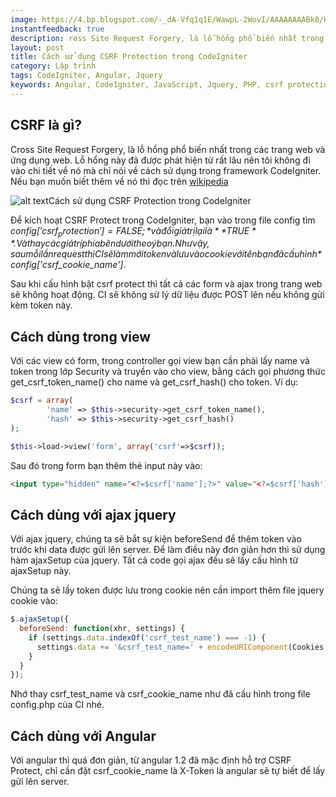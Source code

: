 ```yaml
---
image: https://4.bp.blogspot.com/-_dA-Vfq1q1E/WawpL-2WovI/AAAAAAAABk8/HRpIYBwUqy4KaNeFt6XasJxBsU1jSq2EQCLcBGAs/s400/codeigniter-csrf-security-token-ajax.png
instantfeedback: true
description: ross Site Request Forgery, là lỗ hổng phổ biến nhất trong các trang web và ứng dụng web.
layout: post
title: Cách sử dụng CSRF Protection trong CodeIgniter
category: Lập trình
tags: CodeIgniter, Angular, Jquery
keywords: Angular, CodeIgniter, JavaScript, Jquery, PHP, csrf protection  
---
```


## CSRF là gì?

Cross Site Request Forgery, là lỗ hổng phổ biến nhất trong các trang web và ứng dụng web. Lỗ hổng này đã được phát hiện từ rất lâu nên tôi không đi vào chi tiết về nó mà chỉ nói về cách sử dụng trong framework CodeIgniter. Nếu bạn muốn biết thêm về nó thì đọc trên [wikipedia](https://en.wikipedia.org/wiki/Cross-site_request_forgery)

![alt text](https://4.bp.blogspot.com/-_dA-Vfq1q1E/WawpL-2WovI/AAAAAAAABk8/HRpIYBwUqy4KaNeFt6XasJxBsU1jSq2EQCLcBGAs/s400/codeigniter-csrf-security-token-ajax.png "Cách sử dụng CSRF Protection trong CodeIgniter")Cách sử dụng CSRF Protection trong CodeIgniter

Để kích hoạt CSRF Protect trong CodeIgniter, bạn vào trong file config tìm *$config['csrf_protection'] = FALSE;* và đổi giá trị lại là **TRUE**. Và thay các giá trị phía bên dưới theo ý bạn. Như vậy, sau mỗi lần request thì CI sẽ làm mới token và lưu vào cookie với tên bạn đã cấu hình *$config['csrf_cookie_name']*. 

Sau khi cấu hình bật csrf protect thì tất cả các form và ajax trong trang web sẽ không hoạt động. CI sẽ không sử lý dữ liệu được POST lên nếu không gửi kèm token này.

## Cách dùng trong view

Với các view có form, trong controller gọi view bạn cần phải lấy name và token trong lớp Security và truyền vào cho view, bằng cách gọi phương thức get_csrf_token_name() cho name và get_csrf_hash() cho token. Ví dụ:

```php
$csrf = array(
        'name' => $this->security->get_csrf_token_name(),
        'hash' => $this->security->get_csrf_hash()
);

$this->load->view('form', array('csrf'=>$csrf));
```

Sau đó trong form bạn thêm thẻ input này vào:

```html
<input type="hidden" name="<?=$csrf['name'];?>" value="<?=$csrf['hash'];?>" />
```

## Cách dùng với ajax jquery
Với ajax jquery, chúng ta sẽ bắt sự kiện beforeSend để thêm token vào trước khi data được gửi lên server. Để làm điều này đơn giản hơn thì sử dụng hàm ajaxSetup của jquery. Tất cả code gọi ajax đều sẽ lấy cấu hình từ ajaxSetup này.

Chúng ta sẽ lấy token được lưu trong cookie nên cần import thêm file jquery cookie vào:

```javascript
$.ajaxSetup({
  beforeSend: function(xhr, settings) {
    if (settings.data.indexOf('csrf_test_name') === -1) {
      settings.data += '&csrf_test_name=' + encodeURIComponent(Cookies.get('csrf_cookie_name'));
    }
  }
});
```


Nhớ thay csrf_test_name và csrf_cookie_name như đã cấu hình trong file config.php của CI nhé.

## Cách dùng với Angular

Với angular thì quá đơn giản, từ angular 1.2 đã mặc định hỗ trợ CSRF Protect, chỉ cần đặt csrf_cookie_name là X-Token là angular sẽ tự biết để lấy gửi lên server.